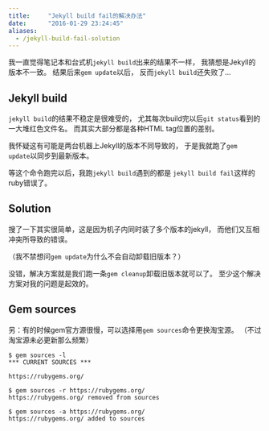 ```yaml
---
title:     "Jekyll build fail的解决办法"
date:      "2016-01-29 23:24:45"
aliases:
  - /jekyll-build-fail-solution
---
```


我一直觉得笔记本和台式机`jekyll build`出来的结果不一样，
我猜想是Jekyll的版本不一致。
结果后来`gem update`以后，
反而`jekyll build`还失败了…

<!--more-->

## Jekyll build

`jekyll build`的结果不稳定是很难受的，
尤其每次build完以后`git status`看到的一大堆红色文件名。
而其实大部分都是各种HTML tag位置的差别。

我怀疑这有可能是两台机器上Jekyll的版本不同导致的，
于是我就跑了`gem update`以同步到最新版本。

等这个命令跑完以后，我跑`jekyll build`遇到的都是
`jekyll build fail`这样的ruby错误了。


## Solution

搜了一下其实很简单，这是因为机子内同时装了多个版本的jekyll，
而他们又互相冲突所导致的错误。

（我不禁想问`gem update`为什么不会自动卸载旧版本？）

没错，解决方案就是我们跑一条`gem cleanup`卸载旧版本就可以了。
至少这个解决方案对我的问题是起效的。


## Gem sources

另：有的时候gem官方源很慢，可以选择用`gem sources`命令更换淘宝源。
（不过淘宝源未必更新那么频繁）

```
$ gem sources -l
*** CURRENT SOURCES ***

https://rubygems.org/

$ gem sources -r https://rubygems.org/
https://rubygems.org/ removed from sources

$ gem sources -a https://rubygems.org/
https://rubygems.org/ added to sources
```

